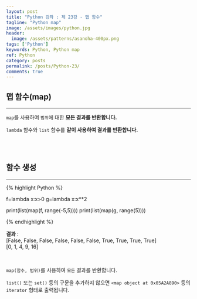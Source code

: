 ```yaml
---
layout: post
title: "Python 강좌 : 제 23강 - 맵 함수"
tagline: "Python map"
image: /assets/images/python.jpg
header:
  image: /assets/patterns/asanoha-400px.png
tags: ['Python']
keywords: Python, Python map
ref: Python
category: posts
permalink: /posts/Python-23/
comments: true
---
```


## 맵 함수(map) ##
----------

`map`를 사용하여 `범위`에 대한 **모든 결과를 반환합니다.**

`lambda` 함수와 `list` 함수를 **같이 사용하여 결과를 반환합니다.**

<br>
<br>

## 함수 생성 ##
----------

{% highlight Python %}

f=lambda x:x>0
g=lambda x:x**2

print(list(map(f, range(-5,5))))
print(list(map(g, range(5))))

{% endhighlight %}

**결과**
:    
[False, False, False, False, False, False, True, True, True, True]<br>
[0, 1, 4, 9, 16]

<br>

`map(함수, 범위)`를 사용하여 `모든` 결과를 반환합니다.

`list()` 또는 `set()` 등의 구문을 추가하지 않으면 `<map object at 0x05A2A890>` 등의 `iterator` 형태로 출력됩니다.